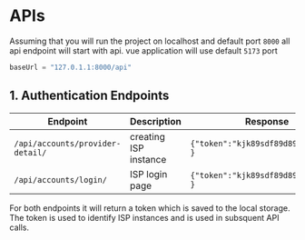 # APIs

Assuming that you will run the project on localhost and default port ``` 8000 ``` all api endpoint will start with api. vue application will use default ```5173``` port

```python
baseUrl = "127.0.1.1:8000/api"
```

## 1. Authentication Endpoints

| Endpoint | Description | Response |
| --- | --- | --- |
| ```/api/accounts/provider-detail/``` | creating ISP instance | ```{"token":"kjk89sdf89d89g9s8ga8gs" }``` |
| ```/api/accounts/login/``` | ISP login page | ```{"token":"kjk89sdf89d89g9s8ga8gs" }``` |

For both endpoints it will return a token which is saved to the local storage. The token is used to identify ISP instances and is used in subsquent API calls. 